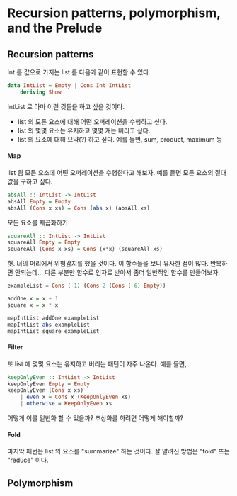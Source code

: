 # Recursion patterns, polymorphism, and the Prelude

## Recursion patterns
Int 를 값으로 가지는 list 를 다음과 같이 표현할 수 있다.
```haskell
data IntList = Empty | Cons Int IntList
	deriving Show
```

IntList 로 아마 이런 것들을 하고 싶을 것이다.
- list 의 모든 요소에 대해 어떤 오퍼레이션을 수행하고 싶다.
- list 의 몇몇 요소는 유지하고 몇몇 개는 버리고 싶다.
- list 의 요소에 대해 요약(?) 하고 싶다. 예를 들면, sum, product, maximum 등

#### Map
list 읨 모든 요소에 어떤 오퍼레이션을 수행한다고 해보자. 예를 들면 모든 요소의 절대값을 구하고 싶다.

```haskell
absAll :: IntList -> IntList
absAll Empty = Empty
absAll (Cons x xs) = Cons (abs x) (absAll xs)
```

모든 요소를 제곱화하기

```haskell
squareAll :: IntList -> IntList
squareAll Empty = Empty
squareAll (Cons x xs) = Cons (x*x) (squareAll xs)
```

헛. 너의 머리에서 위험감지를 했을 것이다. 이 함수들을 보니 유사한 점이 많다. 반복하면 안되는데... 다른 부분만 함수로 인자로 받아서 좀더 일반적인 함수를 만들어보자.

```haskell
exampleList = Cons (-1) (Cons 2 (Cons (-6) Empty))

addOne x = x + 1
square x = x * x

mapIntList addOne exampleList
mapIntList abs exampleList
mapIntList square exampleList
```

#### Filter
또 list 에 몇몇 요소는 유지하고 버리는 패턴이 자주 나온다. 예를 들면,

```haskell
keepOnlyEven :: IntList -> IntList
keepOnlyEven Empty = Empty
keepOnlyEven (Cons x xs)
	| even x = Cons x (KeepOnlyEven xs)
	| otherwise = KeepOnlyEven xs
```

어떻게 이를 일반화 할 수 있을까? 추상화를 하려면 어떻게 해야할까?

#### Fold
마지막 패턴은 list 의 요소를 "summarize" 하는 것이다. 잘 알려진 방법은 "fold" 또는 "reduce" 이다.

## Polymorphism